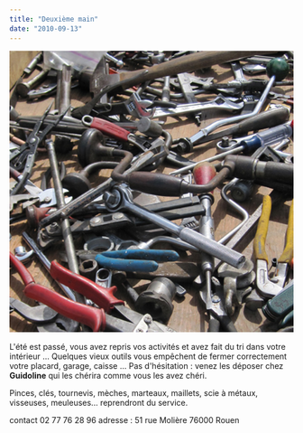 ```yaml
---
title: "Deuxième main"
date: "2010-09-13"
---
```


![](images/outillage.jpg "outillage")

L'été est passé, vous avez repris vos activités et avez fait du tri dans votre intérieur ... Quelques vieux outils vous empêchent de fermer correctement votre placard, garage, caisse ... Pas d'hésitation : venez les déposer chez **Guidoline** qui les chérira comme vous les avez chéri.

Pinces, clés, tournevis, mèches, marteaux, maillets, scie à métaux, visseuses, meuleuses... reprendront du service.

contact 02 77 76 28 96 adresse : 51 rue Molière 76000 Rouen
